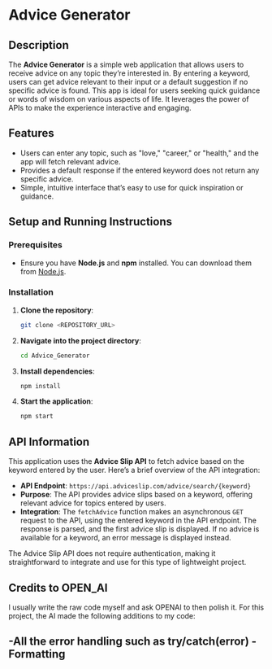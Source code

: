 # Advice Generator

## Description

The **Advice Generator** is a simple web application that allows users to receive advice on any topic they’re interested in. By entering a keyword, users can get advice relevant to their input or a default suggestion if no specific advice is found. This app is ideal for users seeking quick guidance or words of wisdom on various aspects of life. It leverages the power of APIs to make the experience interactive and engaging.

## Features

- Users can enter any topic, such as "love," "career," or "health," and the app will fetch relevant advice.
- Provides a default response if the entered keyword does not return any specific advice.
- Simple, intuitive interface that’s easy to use for quick inspiration or guidance.

## Setup and Running Instructions

### Prerequisites

- Ensure you have **Node.js** and **npm** installed. You can download them from [Node.js](https://nodejs.org/).

### Installation

1. **Clone the repository**:
    ```bash
    git clone <REPOSITORY_URL>
    ```

2. **Navigate into the project directory**:
    ```bash
    cd Advice_Generator
    ```

3. **Install dependencies**:
    ```bash
    npm install
    ```

4. **Start the application**:
    ```bash
    npm start
    ```

## API Information

This application uses the **Advice Slip API** to fetch advice based on the keyword entered by the user. Here’s a brief overview of the API integration:

- **API Endpoint**: `https://api.adviceslip.com/advice/search/{keyword}`
- **Purpose**: The API provides advice slips based on a keyword, offering relevant advice for topics entered by users.
- **Integration**: The `fetchAdvice` function makes an asynchronous `GET` request to the API, using the entered keyword in the API endpoint. The response is parsed, and the first advice slip is displayed. If no advice is available for a keyword, an error message is displayed instead.

The Advice Slip API does not require authentication, making it straightforward to integrate and use for this type of lightweight project.

## Credits to OPEN_AI

I usually write the raw code myself and ask OPENAI to then polish it.
For this project, the AI made the following additions to my code:

-All the error handling such as try/catch(error)
-Formatting
-
